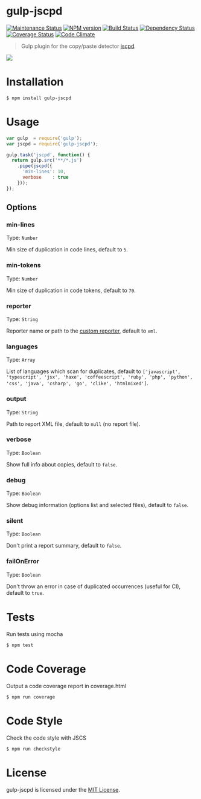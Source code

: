 gulp-jscpd
====================

[![Maintenance Status][status-image]][status-url] [![NPM version][npm-image]][npm-url] [![Build Status][travis-image]][travis-url] [![Dependency Status][deps-image]][deps-url] [![Coverage Status][coverage-image]][coverage-url] [![Code Climate][climate-image]][climate-url]

> Gulp plugin for the copy/paste detector [jscpd](https://github.com/kucherenko/jscpd).

![](http://i.imgur.com/koeLzYb.png)

# Installation

    $ npm install gulp-jscpd

# Usage

```javascript
var gulp  = require('gulp');
var jscpd = require('gulp-jscpd');

gulp.task('jscpd', function() {
  return gulp.src('**/*.js')
    .pipe(jscpd({
      'min-lines': 10,
      verbose    : true
    }));
});
```

## Options

### min-lines

Type: `Number`

Min size of duplication in code lines, default to `5`.

### min-tokens

Type: `Number`

Min size of duplication in code tokens, default to `70`.

### reporter

Type: `String`

Reporter name or path to the [custom reporter](https://github.com/kucherenko/jscpd#reporters), default to `xml`.

### languages

Type: `Array`

List of languages which scan for duplicates, default to `['javascript', 'typescript', 'jsx', 'haxe', 'coffeescript', 'ruby', 'php', 'python', 'css', 'java', 'csharp', 'go', 'clike', 'htmlmixed']`.

### output

Type: `String`

Path to report XML file, default to `null` (no report file).

### verbose

Type: `Boolean`

Show full info about copies, default to `false`.

### debug

Type: `Boolean`

Show debug information (options list and selected files), default to `false`.

### silent

Type: `Boolean`

Don't print a report summary, default to `false`.

### failOnError

Type: `Boolean`

Don't throw an error in case of duplicated occurrences (useful for CI), default to `true`.

# Tests

Run tests using mocha

    $ npm test

# Code Coverage

Output a code coverage report in coverage.html

    $ npm run coverage

# Code Style

Check the code style with JSCS

    $ npm run checkstyle

# License

gulp-jscpd is licensed under the [MIT License](http://www.opensource.org/licenses/mit-license.php).

[npm-url]: https://npmjs.org/package/gulp-jscpd
[npm-image]: http://img.shields.io/npm/v/gulp-jscpd.svg?style=flat

[travis-url]: https://travis-ci.org/yannickcr/gulp-jscpd
[travis-image]: http://img.shields.io/travis/yannickcr/gulp-jscpd/master.svg?style=flat

[deps-url]: https://gemnasium.com/yannickcr/gulp-jscpd
[deps-image]: http://img.shields.io/gemnasium/yannickcr/gulp-jscpd.svg?style=flat

[coverage-url]: https://coveralls.io/r/yannickcr/gulp-jscpd?branch=master
[coverage-image]: http://img.shields.io/coveralls/yannickcr/gulp-jscpd/master.svg?style=flat

[climate-url]: https://codeclimate.com/github/yannickcr/gulp-jscpd
[climate-image]: http://img.shields.io/codeclimate/github/yannickcr/gulp-jscpd.svg?style=flat

[status-url]: https://github.com/yannickcr/gulp-jscpd/pulse
[status-image]: http://img.shields.io/badge/status-maintained-brightgreen.svg?style=flat
